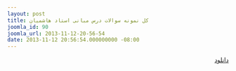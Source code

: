 ```yaml
---
layout: post
title: کل نمونه سوالات درس مبانی استاد هاشمیان
joomla_id: 90
joomla_url: 2013-11-12-20-56-54
date: 2013-11-12 20:56:54.000000000 -08:00
---
```

<p style="text-align: right;"><a href="http://www.mediafire.com/download/e87pwwea2fpa6ry/Soalate_Mabani.rar">دانلود</a></p>
